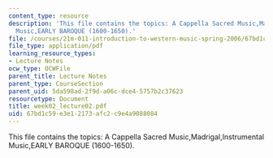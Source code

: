 ```yaml
---
content_type: resource
description: 'This file contains the topics: A Cappella Sacred Music,Madrigal,Instrumental
  Music,EARLY BAROQUE (1600-1650).'
file: /courses/21m-011-introduction-to-western-music-spring-2006/67bd1c59e3e12173afc2c9e4a9088084_week02_lecture02.pdf
file_type: application/pdf
learning_resource_types:
- Lecture Notes
ocw_type: OCWFile
parent_title: Lecture Notes
parent_type: CourseSection
parent_uid: 5da598ad-2f9d-a06c-dce4-5757b2c37623
resourcetype: Document
title: week02_lecture02.pdf
uid: 67bd1c59-e3e1-2173-afc2-c9e4a9088084
---
```

This file contains the topics: A Cappella Sacred Music,Madrigal,Instrumental Music,EARLY BAROQUE (1600-1650).

